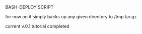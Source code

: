 BASH-DEPLOY SCRIPT

for now on it simply backs up any given directory to /tmp tar.gz

current v.0.1 tutorial completed
